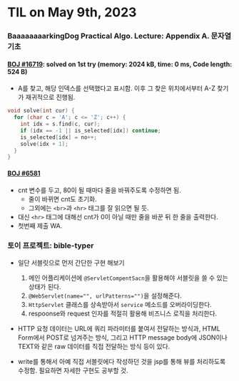 # **TIL on May 9th, 2023**

### BaaaaaaaarkingDog Practical Algo. Lecture: Appendix A. 문자열 기초
#### [BOJ #16719](../../../Problem%20Solving/boj/String/16719-05-09-2023.cpp): solved on 1st try (memory: 2024 kB, time: 0 ms, Code length: 524 B)
* A를 찾고, 해당 인덱스를 선택했다고 표시함. 이후 그 찾은 위치에서부터 A-Z 찾기가 재귀적으로 진행됨. 

```cpp
void solve(int cur) {
  for (char c = 'A'; c <= 'Z'; c++) {
    int idx = s.find(c, cur);
    if (idx == -1 || is_selected[idx]) continue;
    is_selected[idx] = no++;
    solve(idx + 1);
  }
}
```


#### [BOJ #6581](../../../Problem%20Solving/boj/String/6581-05-08-2023.cpp)
* cnt 변수를 두고, 80이 될 때마다 줄을 바꿔주도록 수정하면 됨.
  - 줄이 바뀌면 cnt도 초기화.
  - 그외에는 `<br>`과 `<hr>` 태그를 잘 읽으면 될 듯.
* 대신 `<hr>` 태그에 대해선 cnt가 0이 아닐 때만 줄을 바꾼 뒤 한 줄을 출력한다.
* 첫번째 제출 WA. 


### 토이 프로젝트: bible-typer
* 일단 서블릿으로 먼저 간단한 구현 해보기
  1. 메인 어플리케이션에 `@ServletCompentSacn`을 활용해야 서블릿을 쓸 수 있는 상태가 된다.
  2. `@WebServlet(name="", urlPatterns="")`을 설정해준다.
  3. `HttpServlet` 클래스를 상속받아서 `service` 메소드를 오버라이딩한다.
  4. respoonse와 request 인자를 적절히 활용해 비즈니스 로직을 처리한다.

* HTTP 요청 데이터는 URL에 쿼리 파라미터를 붙여서 전달하는 방식과, HTML Form에서 POST로 넘겨주는 방식, 그리고 HTTP message body에 JSON이나 TEXT와 같은 raw 데이터를 직접 전달하는 방식 등이 있다.

* write를 통해서 아예 직접 서블릿에다 작성하던 것을 jsp를 통해 뷰를 처리하도록 수정함. 필요하면 자세한 구현도 공부할 것.